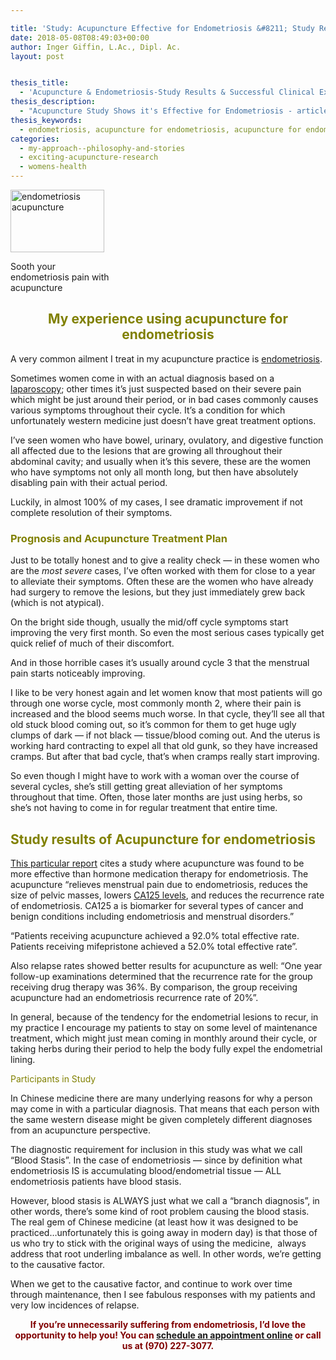 ```yaml
---

title: 'Study: Acupuncture Effective for Endometriosis &#8211; Study Results and Clinical Experience'
date: 2018-05-08T08:49:03+00:00
author: Inger Giffin, L.Ac., Dipl. Ac.
layout: post


thesis_title:
  - 'Acupuncture & Endometriosis-Study Results & Successful Clinical Experience'
thesis_description:
  - "Acupuncture Study Shows it's Effective for Endometriosis - article includes the study results, as well as how I treat it clinically to get successful clinical results"
thesis_keywords:
  - endometriosis, acupuncture for endometriosis, acupuncture for endometriosis in Fort Collins
categories:
  - my-approach--philosophy-and-stories
  - exciting-acupuncture-research
  - womens-health
---
```

<div id="attachment_3635" style="width: 160px" class="wp-caption alignleft">
  <a href="/assets/wp-content/uploads/2018/06/belly-3186730_1920.jpg"><img class="size-thumbnail wp-image-3635" src="/assets/wp-content/uploads/2018/06/belly-3186730_1920-150x100.jpg" alt="endometriosis acupuncture" width="150" height="100" srcset="/assets/wp-content/uploads/2018/06/belly-3186730_1920-150x100.jpg 150w, /assets/wp-content/uploads/2018/06/belly-3186730_1920-300x200.jpg 300w, /assets/wp-content/uploads/2018/06/belly-3186730_1920-768x513.jpg 768w, /assets/wp-content/uploads/2018/06/belly-3186730_1920-1024x684.jpg 1024w" sizes="(max-width: 150px) 100vw, 150px" /></a>
  
  <p class="wp-caption-text">
    Sooth your endometriosis pain with acupuncture
  </p>
</div>

<h2 style="text-align: center;">
  <span style="color: #808000;">My experience using acupuncture for endometriosis<br /> </span>
</h2>

A very common ailment I treat in my acupuncture practice is [endometriosis](https://en.wikipedia.org/wiki/Endometriosis).

Sometimes women come in with an actual diagnosis based on a [laparoscopy](https://www.healthline.com/health/endometriosis/laparoscopy-for-endometriosis); other times it&#8217;s just suspected based on their severe pain which might be just around their period, or in bad cases commonly causes various symptoms throughout their cycle. It&#8217;s a condition for which unfortunately western medicine just doesn&#8217;t have great treatment options.

I&#8217;ve seen women who have bowel, urinary, ovulatory, and digestive function all affected due to the lesions that are growing all throughout their abdominal cavity; and usually when it&#8217;s this severe, these are the women who have symptoms not only all month long, but then have absolutely disabling pain with their actual period.

Luckily, in almost 100% of my cases, I see dramatic improvement if not complete resolution of their symptoms.

### <span style="color: #808000;">Prognosis and Acupuncture Treatment Plan </span>

Just to be totally honest and to give a reality check &#8212; in these women who are the _most severe_ cases, I&#8217;ve often worked with them for close to a year to alleviate their symptoms. Often these are the women who have already had surgery to remove the lesions, but they just immediately grew back (which is not atypical).

On the bright side though, usually the mid/off cycle symptoms start improving the very first month. So even the most serious cases typically get quick relief of much of their discomfort.

And in those horrible cases it&#8217;s usually around cycle 3 that the menstrual pain starts noticeably improving.

I like to be very honest again and let women know that most patients will go through one worse cycle, most commonly month 2, where their pain is increased and the blood seems much worse. In that cycle, they&#8217;ll see all that old stuck blood coming out, so it&#8217;s common for them to get huge ugly clumps of dark &#8212; if not black &#8212; tissue/blood coming out. And the uterus is working hard contracting to expel all that old gunk, so they have increased cramps. But after that bad cycle, that&#8217;s when cramps really start improving.

So even though I might have to work with a woman over the course of several cycles, she&#8217;s still getting great alleviation of her symptoms throughout that time. Often, those later months are just using herbs, so she&#8217;s not having to come in for regular treatment that entire time.

## <span style="color: #808000;">Study results of Acupuncture for endometriosis</span>

[This particular report](http://www.healthcmi.com/Acupuncture-Continuing-Education-News/1770-acupuncture-beats-drug-for-endometriosis-relief) cites a study where acupuncture was found to be more effective than hormone medication therapy for endometriosis. The acupuncture &#8220;relieves menstrual pain due to endometriosis, reduces the size of pelvic masses, lowers [CA125 levels](https://www.ncbi.nlm.nih.gov/pubmed/15726771), and reduces the recurrence rate of endometriosis. CA125 a is biomarker for several types of cancer and benign conditions including endometriosis and menstrual disorders.&#8221;

&#8220;Patients receiving acupuncture achieved a 92.0% total effective rate. Patients receiving mifepristone achieved a 52.0% total effective rate&#8221;.

Also relapse rates showed better results for acupuncture as well: &#8220;One year follow-up examinations determined that the recurrence rate for the group receiving drug therapy was 36%. By comparison, the group receiving acupuncture had an endometriosis recurrence rate of 20%&#8221;.

In general, because of the tendency for the endometrial lesions to recur, in my practice I encourage my patients to stay on some level of maintenance treatment, which might just mean coming in monthly around their cycle, or taking herbs during their period to help the body fully expel the endometrial lining.

<span style="color: #808000;">Participants in Study</span>

In Chinese medicine there are many underlying reasons for why a person may come in with a particular diagnosis. That means that each person with the same western disease might be given completely different diagnoses from an acupuncture perspective.

The diagnostic requirement for inclusion in this study was what we call &#8220;Blood Stasis&#8221;. In the case of endometriosis &#8212; since by definition what endometriosis IS is accumulating blood/endometrial tissue &#8212; ALL endometriosis patients have blood stasis.

However, blood stasis is ALWAYS just what we call a &#8220;branch diagnosis&#8221;, in other words, there&#8217;s some kind of root problem causing the blood stasis. The real gem of Chinese medicine (at least how it was designed to be practiced&#8230;unfortunately this is going away in modern day) is that those of us who try to stick with the original ways of using the medicine,  always address that root underling imbalance as well. In other words, we&#8217;re getting to the causative factor.

When we get to the causative factor, and continue to work over time through maintenance, then I see fabulous responses with my patients and very low incidences of relapse.

<p style="text-align: center;">
  <strong><span style="color: #800000;">If you&#8217;re unnecessarily suffering from endometriosis, I&#8217;d love the opportunity to help you! You can <a href="http://www.wisdomwaysacupuncture.com/acupuncture-appointment-scheduling/">schedule an appointment online</a> or call us at (970) 227-3077.</span> </strong>
</p>

&nbsp;
